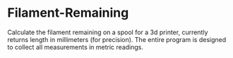 # Filament-Remaining
Calculate the filament remaining on a spool for a 3d printer, currently returns length in millimeters (for precision).  The entire program is designed to collect all measurements in metric readings.
